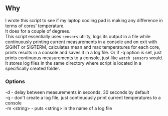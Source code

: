 ## Why
I wrote this script to see if my laptop cooling pad is making any difference in terms of cores' temperature.  
It does for a couple of degrees.  
This script essentially uses `sensors` utility, logs its output in a file while continuously printing current measurements in a console and on exit with SIGINT or SIGTERM, calculates mean and max temperatures for each core, prints results in a console and saves it in a log file. Or if -q option is set, just prints continuous measurements to a console, just like `watch sensors` would. It stores log files in the same directory where script is located in a specifically created folder.  
### Options
-d - delay between measurements in seconds, 30 seconds by default  
-q - don't create a log file, just continuously print current temperatures to a console  
-m \<string\> - puts \<string\> in the name of a log file
